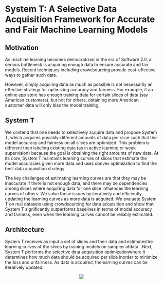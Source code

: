 # System T: A Selective Data Acquisition Framework for Accurate and Fair Machine Learning Models

## Motivation
As machine learning becomes democratized in the era of Software 2.0, a serious bottleneck is acquiring enough data to ensure accurate and fair models. Recent techniques including crowdsourcing provide cost-effective ways to gather such data. 

However, simply acquiring data as much as possible is not necessarily an effective strategy for optimizing accuracy and fairness. For example, if an online app store has enough training data for certain slices of data (say American customers), but not for others, obtaining more American customer data will only bias the model training. 

## System T
We contend that one needs to selectively acquire data and propose System T, which acquires possibly-different amounts of data per slice such that the model accuracy and fairness on all slices are optimized. This problem is different than labeling existing data (as in active learning or weak supervision) because the goal is obtaining the right amounts of new data. At its core, System T maintains learning curves of slices that estimate the model accuracies given more data and uses convex optimization to find the best data acquisition strategy. 

The key challenges of estimating learning curves are that they may be inaccurate if there is not enough data, and there may be dependencies among slices where acquiring data for one slice influences the learning curves of others. We solve these issues by iteratively and efficiently updating the learning curves as more data is acquired. We evaluate System T on real datasets using crowdsourcing for data acquisition and show that System T significantly outperforms baselines in terms of model accuracy and fairness, even when the learning curves cannot be reliably estimated. 

## Architecture
System T receives as input a set of slices and their data and estimatesthe learning curves of the slices by training models on samples ofdata. .Next, System T performs the selective data acquisition optimizationwhere it determines how much data should be acquired per slice inorder to minimize the loss and unfairness. As data is acquired, thelearning curves can be iteratively updated. 

<p align="center"><img src=https://user-images.githubusercontent.com/67897374/86583165-c9960e00-bfbd-11ea-8a1f-4becfc53138c.jpg></p>
